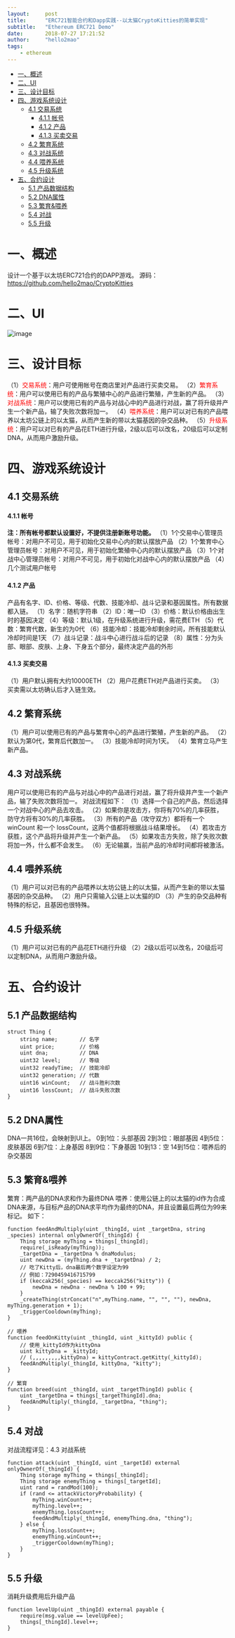 ```yaml
---
layout:     post
title:      "ERC721智能合约和Dapp实践--以太猫CryptoKitties的简单实现"
subtitle:   "Ethereum ERC721 Demo"
date:       2018-07-27 17:21:52
author:     "hello2mao"
tags:
    - ethereum
---
```


- [一、概述](#%E4%B8%80%E6%A6%82%E8%BF%B0)
- [二、UI](#%E4%BA%8Cui)
- [三、设计目标](#%E4%B8%89%E8%AE%BE%E8%AE%A1%E7%9B%AE%E6%A0%87)
- [四、游戏系统设计](#%E5%9B%9B%E6%B8%B8%E6%88%8F%E7%B3%BB%E7%BB%9F%E8%AE%BE%E8%AE%A1)
  - [4.1 交易系统](#41-%E4%BA%A4%E6%98%93%E7%B3%BB%E7%BB%9F)
      - [4.1.1 帐号](#411-%E5%B8%90%E5%8F%B7)
      - [4.1.2 产品](#412-%E4%BA%A7%E5%93%81)
      - [4.1.3 买卖交易](#413-%E4%B9%B0%E5%8D%96%E4%BA%A4%E6%98%93)
  - [4.2 繁育系统](#42-%E7%B9%81%E8%82%B2%E7%B3%BB%E7%BB%9F)
  - [4.3 对战系统](#43-%E5%AF%B9%E6%88%98%E7%B3%BB%E7%BB%9F)
  - [4.4 喂养系统](#44-%E5%96%82%E5%85%BB%E7%B3%BB%E7%BB%9F)
  - [4.5 升级系统](#45-%E5%8D%87%E7%BA%A7%E7%B3%BB%E7%BB%9F)
- [五、合约设计](#%E4%BA%94%E5%90%88%E7%BA%A6%E8%AE%BE%E8%AE%A1)
  - [5.1 产品数据结构](#51-%E4%BA%A7%E5%93%81%E6%95%B0%E6%8D%AE%E7%BB%93%E6%9E%84)
  - [5.2 DNA属性](#52-dna%E5%B1%9E%E6%80%A7)
  - [5.3 繁育&喂养](#53-%E7%B9%81%E8%82%B2%E5%96%82%E5%85%BB)
  - [5.4 对战](#54-%E5%AF%B9%E6%88%98)
  - [5.5 升级](#55-%E5%8D%87%E7%BA%A7)

# 一、概述
设计一个基于以太坊ERC721合约的DAPP游戏。
源码：https://github.com/hello2mao/CryptoKitties
# 二、UI
![image](https://user-images.githubusercontent.com/8265961/52388292-b3360b00-2ac8-11e9-9410-ee1f02babb51.png)

# 三、设计目标
（1）<font color=red face=“黑体”>交易系统</font>：用户可使用帐号在商店里对产品进行买卖交易。
（2）<font color=red face=“黑体”>繁育系统</font>：用户可以使用已有的产品与繁殖中心的产品进行繁殖，产生新的产品。
（3）<font color=red face=“黑体”>对战系统</font>：用户可以使用已有的产品与对战心中的产品进行对战，赢了将升级并产生一个新产品，输了失败次数将加一。
（4）<font color=red face=“黑体”>喂养系统</font>：用户可以对已有的产品喂养以太坊公链上的以太猫，从而产生新的带以太猫基因的杂交品种。
（5）<font color=red face=“黑体”>升级系统</font>：用户可以对已有的产品花ETH进行升级，2级以后可以改名，20级后可以定制DNA，从而用户激励升级。
# 四、游戏系统设计
## 4.1 交易系统
#### 4.1.1 帐号
**注：所有帐号都默认设置好，不提供注册新账号功能。**
（1）1个交易中心管理员帐号：对用户不可见，用于初始化交易中心内的默认摆放产品
（2）1个繁育中心管理员帐号：对用户不可见，用于初始化繁殖中心内的默认摆放产品
（3）1个对战中心管理员帐号：对用户不可见，用于初始化对战中心内的默认摆放产品
（4）几个测试用户帐号
#### 4.1.2 产品
产品有名字、ID、价格、等级、代数、技能冷却、战斗记录和基因属性。所有数据都入链。
（1）名字：随机字符串
（2）ID：唯一ID
（3）价格：默认价格由出生时的基因决定
（4）等级：默认1级，在升级系统进行升级，需花费ETH
（5）代数：繁育代数，新生的为0代
（6）技能冷却：技能冷却剩余时间，所有技能默认冷却时间是1天
（7）战斗记录：战斗中心进行战斗后的记录
（8）属性：分为头部、眼部、皮肤、上身、下身五个部分，最终决定产品的外形
#### 4.1.3 买卖交易
（1）用户默认拥有大约10000ETH
（2）用户花费ETH对产品进行买卖。
（3）买卖需以太坊确认后才入链生效。
## 4.2 繁育系统
（1）用户可以使用已有的产品与繁育中心的产品进行繁殖，产生新的产品。
（2）默认为第0代，繁育后代数加一。
（3）技能冷却时间为1天。
（4）繁育立马产生新产品。
## 4.3 对战系统
用户可以使用已有的产品与对战心中的产品进行对战，赢了将升级并产生一个新产品，输了失败次数将加一。
对战流程如下：
（1）选择一个自己的产品，然后选择一个对战中心的产品去攻击。
（2）如果你是攻击方，你将有70%的几率获胜，防守方将有30%的几率获胜。
（3）所有的产品（攻守双方）都将有一个 winCount 和一个 lossCount，这两个值都将根据战斗结果增长。
（4）若攻击方获胜，这个产品将升级并产生一个新产品。
（5）如果攻击方失败，除了失败次数将加一外，什么都不会发生。
（6）无论输赢，当前产品的冷却时间都将被激活。
## 4.4 喂养系统
（1）用户可以对已有的产品喂养以太坊公链上的以太猫，从而产生新的带以太猫基因的杂交品种。
（2）用户只需输入公链上以太猫的ID
（3）产生的杂交品种有特殊的标记，且基因也很特殊。
## 4.5 升级系统
（1）用户可以对已有的产品花ETH进行升级
（2）2级以后可以改名，20级后可以定制DNA，从而用户激励升级。
# 五、合约设计
## 5.1 产品数据结构
```solidity
struct Thing {
    string name;       // 名字
    uint price;        // 价格
    uint dna;          // DNA
    uint32 level;      // 等级
    uint32 readyTime;  // 技能冷却
    uint32 generation; // 代数
    uint16 winCount;   // 战斗胜利次数
    uint16 lossCount;  // 战斗失败次数
}
```
## 5.2 DNA属性
DNA一共16位，会映射到UI上。
0到1位：头部基因
2到3位：眼部基因
4到5位：皮肤基因
6到7位：上身基因
8到9位：下身基因
10到13：空
14到15位：喂养后的杂交基因
## 5.3 繁育&喂养
繁育：两产品的DNA求和作为最终DNA
喂养：使用公链上的以太猫的id作为合成DNA来源，与目标产品的DNA求平均作为最终的DNA，并且设置最后两位为99来标记。
如下：
```
function feedAndMultiply(uint _thingId, uint _targetDna, string _species) internal onlyOwnerOf(_thingId) {
    Thing storage myThing = things[_thingId];
    require(_isReady(myThing));
    _targetDna = _targetDna % dnaModulus;
    uint newDna = (myThing.dna + _targetDna) / 2;
    // 吃了Kitty后，dna最后两个数字设定为99
    // 例如：7290459416715799
    if (keccak256(_species) == keccak256("kitty")) {
        newDna = newDna - newDna % 100 + 99;
    }
    _createThing(strConcat("n",myThing.name, "", "", ""), newDna, myThing.generation + 1);
    _triggerCooldown(myThing);
}

// 喂养
function feedOnKitty(uint _thingId, uint _kittyId) public {
    // 使用_kittyId作为kittyDna
    uint kittyDna = _kittyId;
    // (,,,,,,,,,kittyDna) = kittyContract.getKitty(_kittyId);
    feedAndMultiply(_thingId, kittyDna, "kitty");
}

// 繁育
function breed(uint _thingId, uint _targetThingId) public {
    uint _targetDna = things[_targetThingId].dna;
    feedAndMultiply(_thingId, _targetDna, "thing");
}
```
## 5.4 对战
对战流程详见：4.3 对战系统
```
function attack(uint _thingId, uint _targetId) external onlyOwnerOf(_thingId) {
    Thing storage myThing = things[_thingId];
    Thing storage enemyThing = things[_targetId];
    uint rand = randMod(100);
    if (rand <= attackVictoryProbability) {
        myThing.winCount++;
        myThing.level++;
        enemyThing.lossCount++;
        feedAndMultiply(_thingId, enemyThing.dna, "thing");
    } else {
        myThing.lossCount++;
        enemyThing.winCount++;
        _triggerCooldown(myThing);
    }
}
```
## 5.5 升级
消耗升级费用后升级产品
```
function levelUp(uint _thingId) external payable {
    require(msg.value == levelUpFee);
    things[_thingId].level++;
}
```